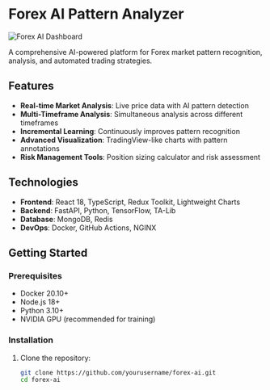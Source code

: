 # Forex AI Pattern Analyzer

![Forex AI Dashboard](https://i.imgur.com/JkQ2RZT.png)

A comprehensive AI-powered platform for Forex market pattern recognition, analysis, and automated trading strategies.

## Features

- **Real-time Market Analysis**: Live price data with AI pattern detection
- **Multi-Timeframe Analysis**: Simultaneous analysis across different timeframes
- **Incremental Learning**: Continuously improves pattern recognition
- **Advanced Visualization**: TradingView-like charts with pattern annotations
- **Risk Management Tools**: Position sizing calculator and risk assessment

## Technologies

- **Frontend**: React 18, TypeScript, Redux Toolkit, Lightweight Charts
- **Backend**: FastAPI, Python, TensorFlow, TA-Lib
- **Database**: MongoDB, Redis
- **DevOps**: Docker, GitHub Actions, NGINX

## Getting Started

### Prerequisites

- Docker 20.10+
- Node.js 18+
- Python 3.10+
- NVIDIA GPU (recommended for training)

### Installation

1. Clone the repository:
   ```bash
   git clone https://github.com/yourusername/forex-ai.git
   cd forex-ai